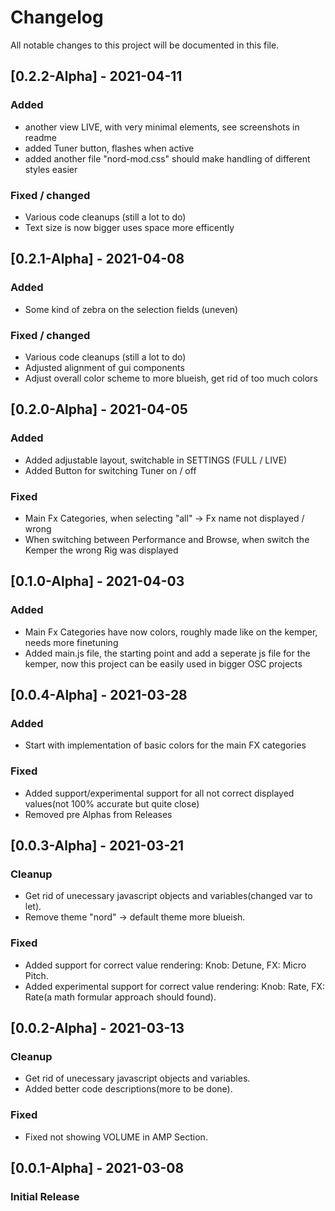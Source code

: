 # Changelog

All notable changes to this project will be documented in this file.

## [0.2.2-Alpha] - 2021-04-11

### Added
- another view LIVE, with very minimal elements, see screenshots in readme
- added Tuner button, flashes when active
- added another file "nord-mod.css" should make handling of different styles easier

### Fixed / changed
- Various code cleanups (still a lot to do)
- Text size is now bigger uses space more efficently

## [0.2.1-Alpha] - 2021-04-08

### Added
- Some kind of zebra on the selection fields (uneven)

### Fixed / changed
- Various code cleanups (still a lot to do)
- Adjusted alignment of gui components
- Adjust overall color scheme to more blueish, get rid of too much colors

## [0.2.0-Alpha] - 2021-04-05

### Added
- Added adjustable layout, switchable in SETTINGS (FULL / LIVE)
- Added Button for switching Tuner on / off

### Fixed
- Main Fx Categories, when selecting "all" -> Fx name not displayed / wrong
- When switching between Performance and Browse, when switch the Kemper the wrong Rig was displayed

## [0.1.0-Alpha] - 2021-04-03

### Added
- Main Fx Categories have now colors, roughly made like on the kemper, needs more finetuning
- Added main.js file, the starting point and add a seperate js file for the kemper, now this project can be easily used in bigger OSC projects 


## [0.0.4-Alpha] - 2021-03-28

### Added
- Start with implementation of basic colors for the main FX categories

### Fixed

- Added support/experimental support for all not correct displayed values(not 100% accurate but quite close)
- Removed pre Alphas from Releases


## [0.0.3-Alpha] - 2021-03-21

### Cleanup

- Get rid of unecessary javascript objects and variables(changed var to let).
- Remove theme "nord" -> default theme more blueish.


### Fixed

- Added support for correct value rendering: Knob: Detune, FX: Micro Pitch.
- Added experimental support for correct value rendering: Knob: Rate, FX: Rate(a math formular approach should found).


## [0.0.2-Alpha] - 2021-03-13

### Cleanup

- Get rid of unecessary javascript objects and variables.
- Added better code descriptions(more to be done).

### Fixed

- Fixed not showing VOLUME in AMP Section.

## [0.0.1-Alpha] - 2021-03-08

### Initial Release
